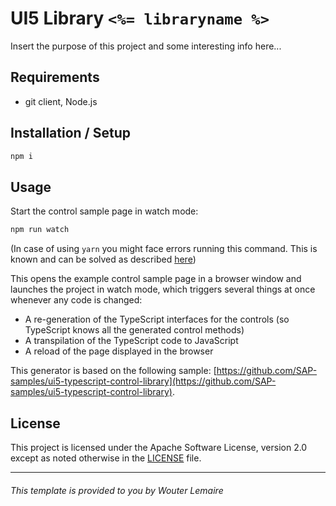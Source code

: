 # UI5 Library `<%= libraryname %>`

Insert the purpose of this project and some interesting info here...

## Requirements

* git client, Node.js

## Installation / Setup

```sh
npm i
```

## Usage

Start the control sample page in watch mode:

```sh
npm run watch
```
(In case of using `yarn` you might face errors running this command. This is known and can be solved as described [here](https://github.com/ui5-community/generator-ui5-ts-library/issues/2#issuecomment-1205624296))

This opens the example control sample page in a browser window and launches the project in watch mode, which triggers several things at once whenever any code is changed:
* A re-generation of the TypeScript interfaces for the controls (so TypeScript knows all the generated control methods)
* A transpilation of the TypeScript code to JavaScript
* A reload of the page displayed in the browser

This generator is based on the following sample: [https://github.com/SAP-samples/ui5-typescript-control-library](https://github.com/SAP-samples/ui5-typescript-control-library).

## License

This project is licensed under the Apache Software License, version 2.0 except as noted otherwise in the [LICENSE](LICENSE) file.

---------------------------
###### This template is provided to you by Wouter Lemaire

